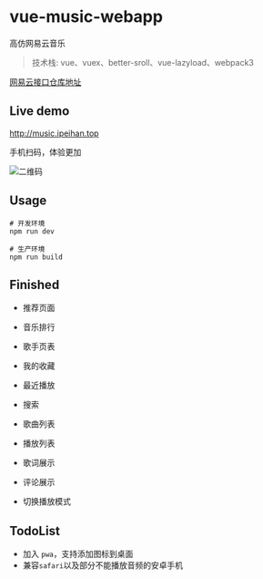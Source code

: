 # vue-music-webapp
高仿网易云音乐
> 技术栈: vue、vuex、better-sroll、vue-lazyload、webpack3

[网易云接口仓库地址](https://github.com/Binaryify/NeteaseCloudMusicApi)

## Live demo
http://music.ipeihan.top

手机扫码，体验更加

![二维码](http://ppzqzk863.bkt.clouddn.com/20190426111910.png)

## Usage
```shell
# 开发环境
npm run dev

# 生产环境
npm run build
```

## Finished
* 推荐页面

* 音乐排行
* 歌手页表
* 我的收藏
* 最近播放
* 搜索
* 歌曲列表
* 播放列表
* 歌词展示
* 评论展示
* 切换播放模式

## TodoList

* 加入 `pwa`，支持添加图标到桌面
* 兼容`safari`以及部分不能播放音频的安卓手机

